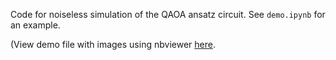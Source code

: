 Code for noiseless simulation of the QAOA ansatz circuit.
See `demo.ipynb` for an example.

(View demo file with images using nbviewer [here](https://nbviewer.org/github/PratikSathe/QAOA_approxratio_landscape/blob/main/demo.ipynb).
